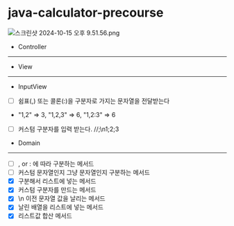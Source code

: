 # java-calculator-precourse



![스크린샷 2024-10-15 오후 9.51.56.png](..%2F..%2F..%2F..%2F..%2Fvar%2Ffolders%2Fm4%2Fn9zxyvgx4lx03pl_7nrbhpyr0000gn%2FT%2FTemporaryItems%2FNSIRD_screencaptureui_wynxbQ%2F%EC%8A%A4%ED%81%AC%EB%A6%B0%EC%83%B7%202024-10-15%20%EC%98%A4%ED%9B%84%209.51.56.png)







- Controller
---



- View
------
- InputView
- [ ] 쉼표(,) 또는 콜론(:)을 구분자로 가지는 문자열을 전달받는다
-  "1,2" => 3, "1,2,3" => 6, "1,2:3" => 6
-  [ ] 커스텀 구분자를 입력 받는다. //;\n1;2;3

- Domain
- ----
- [ ] , or : 에 따라 구분하는 메서드
- [ ] 커스텀 문자열인지 그냥 문자열인지 구분하는 메서드 
- [x] 구분해서 리스트에 넣는 메서드
- [x] 커스텀 구분자를 만드는 메서드
- [x] \n 이전 문자열 값을 날리는 메서드
- [x] 날린 배열을 리스트에 넣는  메서드
- [x] 리스트값 합산 메서드 

